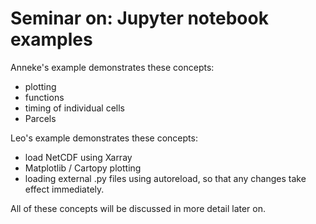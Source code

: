 # Seminar on: Jupyter notebook examples
Anneke's example demonstrates these concepts:
* plotting
* functions
* timing of individual cells
* Parcels


Leo's example demonstrates these concepts:
* load NetCDF using Xarray
* Matplotlib / Cartopy plotting
* loading external .py files using autoreload, so that any changes take effect immediately.

All of these concepts will be discussed in more detail later on. 
